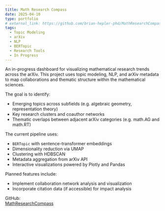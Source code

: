 ```yaml
---
title: Math Research Compass
date: 2025-04-10
type: portfolio
# external_link: https://github.com/brian-hepler-phd/MathResearchCompass
tags:
  - Topic Modeling
  - arXiv
  - NLP
  - BERTopic
  - Research Tools
  - In Progress
---
```


An in-progress dashboard for visualizing mathematical research trends across the arXiv. This project uses topic modeling, NLP, and arXiv metadata to map collaborations and thematic structure within the mathematical sciences.

<!--more-->

The goal is to identify:

- Emerging topics across subfields (e.g. algebraic geometry, representation theory)
- Key research clusters and coauthor networks
- Thematic overlaps between adjacent arXiv categories (e.g. math.AG and math.RT)

The current pipeline uses:

- `BERTopic` with sentence-transformer embeddings
- Dimensionality reduction via UMAP
- Clustering with HDBSCAN
- Metadata aggregation from arXiv API
- Interactive visualizations powered by Plotly and Pandas

Planned features include:

- Implement collaboration network analysis and visualization
- Incorporate citation data (if accessible) for impact analysis

 GitHub:  
 [MathResearchCompass](https://github.com/brian-hepler-phd/MathResearchCompass)